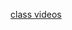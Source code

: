 [class videos](https://exeterlms.zoom.us/rec/share/Mqn8sDk1qIPBXWVFG8cAhjFGSExEPkyenUYpvDL-8s-5IhyuKHkoUSOxfdYEhGdR.biDt4inb8HhqQr5B?startTime=1604672929000)



